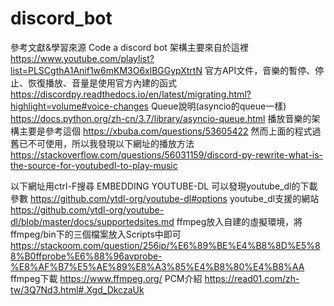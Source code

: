 # discord_bot

參考文獻&學習來源
Code a discord bot 架構主要來自於這裡
https://www.youtube.com/playlist?list=PLSCgthA1Anif1w6mKM3O6xlBGGypXtrtN
官方API文件，音樂的暫停、停止、恢復播放、音量是使用官方內建的函式
https://discordpy.readthedocs.io/en/latest/migrating.html?highlight=volume#voice-changes
Queue說明(asyncio的queue一樣)
https://docs.python.org/zh-cn/3.7/library/asyncio-queue.html
播放音樂的架構主要是參考這個
https://xbuba.com/questions/53605422
然而上面的程式過舊已不可使用，所以我發現以下網址的播放方法
https://stackoverflow.com/questions/56031159/discord-py-rewrite-what-is-the-source-for-youtubedl-to-play-music

以下網址用ctrl-F搜尋 EMBEDDING YOUTUBE-DL 可以發現youtube_dl的下載參數
https://github.com/ytdl-org/youtube-dl#options
 youtube_dl支援的網站
https://github.com/ytdl-org/youtube-dl/blob/master/docs/supportedsites.md
ffmpeg放入自建的虛擬環境，將ffmpeg/bin下的三個檔案放入Scripts中即可
https://stackoom.com/question/256ip/%E6%89%BE%E4%B8%8D%E5%88%B0ffprobe%E6%88%96avprobe-%E8%AF%B7%E5%AE%89%E8%A3%85%E4%B8%80%E4%B8%AA
ffmpeg下載
https://www.ffmpeg.org/
PCM介紹
https://read01.com/zh-tw/3Q7Nd3.html#.Xgd_DkczaUk
